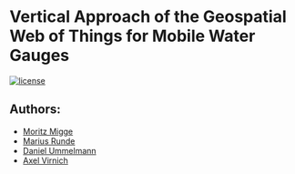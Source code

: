 # Vertical Approach of the Geospatial Web of Things for Mobile Water Gauges

[![license][licence-img]][licence-url]

[licence-img]:https://img.shields.io/badge/licence-MIT-blue.svg?style=flat-square
[licence-url]:https://opensource.org/licenses/MIT

## Authors:

* [Moritz Migge](https://github.com/McMorri)
* [Marius Runde](https://github.com/mrunde)
* [Daniel Ummelmann](https://github.com/ummelmann)
* [Axel Virnich](https://github.com/avi92)
